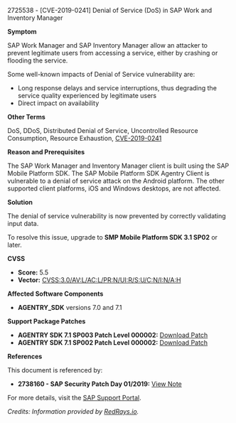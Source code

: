 2725538 - [CVE-2019-0241] Denial of Service (DoS) in SAP Work and Inventory Manager

**Symptom**

SAP Work Manager and SAP Inventory Manager allow an attacker to prevent legitimate users from accessing a service, either by crashing or flooding the service.

Some well-known impacts of Denial of Service vulnerability are:
- Long response delays and service interruptions, thus degrading the service quality experienced by legitimate users
- Direct impact on availability

**Other Terms**

DoS, DDoS, Distributed Denial of Service, Uncontrolled Resource Consumption, Resource Exhaustion, [CVE-2019-0241](https://cve.mitre.org/cgi-bin/cvename.cgi?name=CVE-2019-0241)

**Reason and Prerequisites**

The SAP Work Manager and Inventory Manager client is built using the SAP Mobile Platform SDK. The SAP Mobile Platform SDK Agentry Client is vulnerable to a denial of service attack on the Android platform. The other supported client platforms, iOS and Windows desktops, are not affected.

**Solution**

The denial of service vulnerability is now prevented by correctly validating input data.

To resolve this issue, upgrade to **SMP Mobile Platform SDK 3.1 SP02** or later.

**CVSS**

- **Score:** 5.5
- **Vector:** [CVSS:3.0/AV:L/AC:L/PR:N/UI:R/S:U/C:N/I:N/A:H](https://nvd.nist.gov/vuln-metrics/cvss/v3-calculator)

**Affected Software Components**

- **AGENTRY_SDK** versions 7.0 and 7.1

**Support Package Patches**

- **AGENTRY SDK 7.1 SP003 Patch Level 000002:** [Download Patch](https://me.sap.com/sap/support/swdc/notes?cvnr=73554900100200008941&support_package=SP003&patch_level=000002)
- **AGENTRY SDK 7.1 SP002 Patch Level 000002:** [Download Patch](https://me.sap.com/sap/support/swdc/notes?cvnr=73554900100200008941&support_package=SP002&patch_level=000002)

**References**

This document is referenced by:
- **2738160 - SAP Security Patch Day 01/2019:** [View Note](https://me.sap.com/notes/2738160)

For more details, visit the [SAP Support Portal](https://me.sap.com/).

*Credits: Information provided by [RedRays.io](https://redrays.io).*